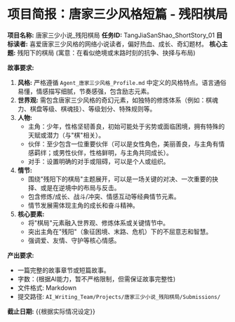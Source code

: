 # 项目简报：唐家三少风格短篇 - 残阳棋局

**项目名称:** 唐家三少小说_残阳棋局
**任务ID:** TangJiaSanShao_ShortStory_01
**目标读者:** 喜爱唐家三少风格的网络小说读者，偏好热血、成长、奇幻题材。
**核心主题:** 残阳下的棋局 (寓意：在看似绝境或末路时刻的抗争、抉择与布局)

**故事要求:**

1.  **风格:** 严格遵循 `Agent_唐家三少风格_Profile.md` 中定义的风格特点。语言通俗易懂，情感描写细腻，节奏感强，包含励志元素。
2.  **世界观:** 需包含唐家三少风格的奇幻元素，如独特的修炼体系（例如：棋魂力、棋盘等级、棋魂技）、等级划分、特殊规则等。
3.  **人物:** 
    *   主角：少年，性格坚韧善良，初始可能处于劣势或面临困境，拥有特殊的天赋或潜力（与"棋"相关）。
    *   伙伴：至少包含一位重要伙伴（可以是女性角色，美丽善良，与主角有情感羁绊；或男性伙伴，性格鲜明，与主角共同成长）。
    *   对手：设置明确的对手或阻碍，可以是个人或组织。
4.  **情节:** 
    *   围绕"残阳下的棋局"主题展开，可以是一场关键的对决、一次重要的抉择、或是在逆境中的布局与反击。
    *   包含修炼/成长、战斗/冲突、情感互动等经典情节元素。
    *   情节发展需体现主角的成长和奋斗精神。
5.  **核心要素:** 
    *   将"棋局"元素融入世界观、修炼体系或关键情节中。
    *   突出主角在"残阳"（象征困境、末路、危机）下的不屈意志和智慧。
    *   强调爱、友情、守护等核心情感。

**产出要求:**

*   一篇完整的故事章节或短篇故事。
*   字数：(根据AI能力，暂不严格限制，但需保证故事完整性)
*   文件格式: Markdown
*   提交路径: `AI_Writing_Team/Projects/唐家三少小说_残阳棋局/Submissions/`

**截止日期:** {{根据实际情况设定}} 